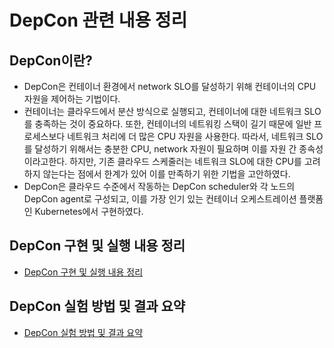 # DepCon 관련 내용 정리
## DepCon이란?
* DepCon은 컨테이너 환경에서 network SLO를 달성하기 위해 컨테이너의 CPU 자원을 제어하는 기법이다.
* 컨테이너는 클라우드에서 분산 방식으로 실행되고, 컨테이너에 대한 네트워크 SLO를 충족하는 것이 중요하다. 또한, 컨테이너의 네트워킹 스택이 길기 때문에 일반 프로세스보다 네트워크 처리에 더 많은 CPU 자원을 사용한다. 따라서, 네트워크 SLO를 달성하기 위해서는 충분한 CPU, network 자원이 필요하며 이를 자원 간 종속성이라고한다. 하지만, 기존 클라우드 스케줄러는 네트워크 SLO에 대한 CPU를 고려하지 않는다는 점에서 한계가 있어 이를 만족하기 위한 기법을 고안하였다. 
* DepCon은 클라우드 수준에서 작동하는 DepCon scheduler와 각 노드의 DepCon agent로 구성되고, 이를 가장 인기 있는 컨테이너 오케스트레이션 플랫폼인 Kubernetes에서 구현하였다. 

## DepCon 구현 및 실행 내용 정리
* [DepCon 구현 및 실행 내용 정리](https://github.com/kiiimes/DepCon/tree/master/implementation#depcon-%EA%B5%AC%ED%98%84-%EB%B0%8F-%EC%8B%A4%ED%96%89-%EB%82%B4%EC%9A%A9-%EC%A0%95%EB%A6%AC)

## DepCon 실험 방법 및 결과 요약
* [DepCon 실험 방법 및 결과 요약](https://github.com/kiiimes/DepCon/tree/master/experiment)


